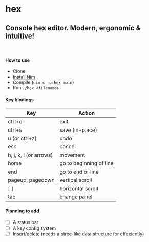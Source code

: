 # hex
## Console hex editor. Modern, ergonomic &amp; intuitive!

&nbsp;

#### How to use
* Clone
* [Install Nim](https://nim-lang.org/install.html)
* Compile (`nim c -o:hex main`) 
* Run `./hex <filename>`

#### Key bindings

| Key | Action |
|----------------- | -------------------------
| ctrl+q | exit |
| ctrl+s | save (in-place) |
| u (or ctrl+z) | undo |
| esc | cancel |
| h, j, k, l (or arrows) | movement |
| home | go to beginning of line |
| end | go to end of line |
| pageup, pagedown  | vertical scroll |
| [ ] | horizontal scroll |
| tab | change panel |

#### Planning to add
- [ ] A status bar
- [ ] A key config system
- [ ] Insert/delete (needs a btree-like data structure for effeciently)

